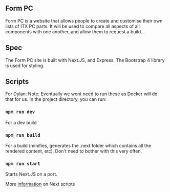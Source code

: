 ## Form PC
Form PC is a website that allows people to create and customise their own lists of ITX PC parts.
It will be used to compare all aspects of all components with one another, and allow them to request a build...

## Spec
The Form PC site is built with Next.JS, and Express. The Bootstrap 4 library is used for styling.

## Scripts
For Dylan:
Note: Eventually we wont need to run these as Docker will do that for us.
In the project directory, you can run:

### `npm run dev`
For a dev build

### `npm run build`
For a build (minifies, generates the .next folder which contains all the rendered content, etc).
Don't need to bother with this very often.

### `npm run start`
Starts Next.JS on a port.

More [information](https://nextjs.org/learn/basics/deploying-a-nextjs-app/build-and-start) on Next scripts